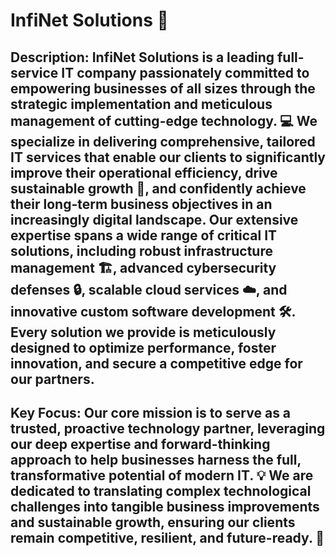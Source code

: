 # InfiNet Solutions 🚀
## Description: InfiNet Solutions is a leading full-service IT company passionately committed to empowering businesses of all sizes through the strategic implementation and meticulous management of cutting-edge technology. 💻 We specialize in delivering comprehensive, tailored IT services that enable our clients to significantly improve their operational efficiency, drive sustainable growth 🌱, and confidently achieve their long-term business objectives in an increasingly digital landscape. Our extensive expertise spans a wide range of critical IT solutions, including robust infrastructure management 🏗️, advanced cybersecurity defenses 🔒, scalable cloud services ☁️, and innovative custom software development 🛠️. Every solution we provide is meticulously designed to optimize performance, foster innovation, and secure a competitive edge for our partners.

## Key Focus: Our core mission is to serve as a trusted, proactive technology partner, leveraging our deep expertise and forward-thinking approach to help businesses harness the full, transformative potential of modern IT. 💡 We are dedicated to translating complex technological challenges into tangible business improvements and sustainable growth, ensuring our clients remain competitive, resilient, and future-ready. 🌟
